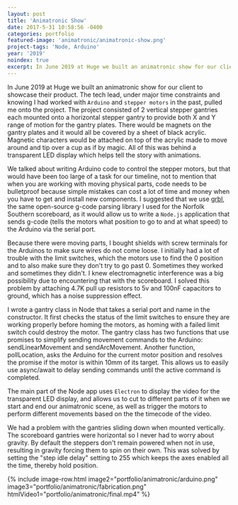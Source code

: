 ```yaml
---
layout: post
title: 'Animatronic Show'
date: 2017-5-31 10:58:56 -0400
categories: portfolio
featured-image: 'animatronic/animatronic-show.png'
project-tags: 'Node, Arduino'
year: '2019'
noindex: true
excerpt: In June 2019 at Huge we built an animatronic show for our client to showcase their product.
---
```


In June 2019 at Huge we built an animatronic show for our client to showcase their product. The tech lead, under major time constraints and knowing I had worked with `Arduino` and `stepper motors` in the past, pulled me onto the project. The project consisted of 2 vertical stepper gantries each mounted onto a horizontal stepper gantry to provide both X and Y range of motion for the gantry plates. There would be magnets on the gantry plates and it would all be covered by a sheet of black acrylic. Magnetic characters would be attached on top of the acrylic made to move around and tip over a cup as if by magic. All of this was behind a transparent LED display which helps tell the story with animations.

We talked about writing Arduino code to control the stepper motors, but that would have been too large of a task for our timeline, not to mention that when you are working with moving physical parts, code needs to be bulletproof because simple mistakes can cost a lot of time and money when you have to get and install new components. I suggested that we use [grbl](https://github.com/grbl/grbl), the same open-source g-code parsing library I used for the Norfolk Southern scoreboard, as it would allow us to write a `Node.js` application that sends g-code (tells the motors what position to go to and at what speed) to the Arduino via the serial port.

Because there were moving parts, I bought shields with screw terminals for the Arduinos to make sure wires do not come loose. I initially had a lot of trouble with the limit switches, which the motors use to find the 0 position and to also make sure they don't try to go past 0. Sometimes they worked and sometimes they didn't. I knew electromagnetic interference was a big possibility due to encountering that with the scoreboard. I solved this problem by attaching 4.7K pull up resistors to 5v and 100nF capacitors to ground, which has a noise suppression effect.

I wrote a gantry class in Node that takes a serial port and name in the constructor. It first checks the status of the limit switches to ensure they are working properly before homing the motors, as homing with a failed limit switch could destroy the motor. The gantry class has two functions that use promises to simplify sending movement commands to the Arduino: sendLinearMovement and sendArcMovement. Another function, pollLocation, asks the Arduino for the current motor position and resolves the promise if the motor is within 10mm of its target. This allows us to easily use async/await to delay sending commands until the active command is completed.

The main part of the Node app uses `Electron` to display the video for the transparent LED display, and allows us to cut to different parts of it when we start and end our animatronic scene, as well as trigger the motors to perform different movements based on the the timecode of the video.

We had a problem with the gantries sliding down when mounted vertically. The scoreboard gantries were horizontal so I never had to worry about gravity. By default the steppers don't remain powered when not in use, resulting in gravity forcing them to spin on their own. This was solved by setting the "step idle delay" setting to 255 which keeps the axes enabled all the time, thereby hold position.

{% include image-row.html image2="portfolio/animatronic/arduino.png" image3="portfolio/animatronic/fabrication.png" htmlVideo1="portfolio/animatronic/final.mp4" %}
